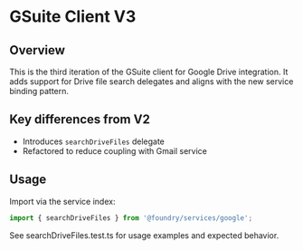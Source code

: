 # GSuite Client V3

## Overview
This is the third iteration of the GSuite client for Google Drive integration.
It adds support for Drive file search delegates and aligns with the new service binding pattern.

## Key differences from V2
- Introduces `searchDriveFiles` delegate
- Refactored to reduce coupling with Gmail service

## Usage
Import via the service index:

```ts
import { searchDriveFiles } from '@foundry/services/google';

```
See searchDriveFiles.test.ts for usage examples and expected behavior.

